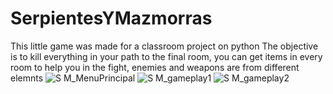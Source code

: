 # SerpientesYMazmorras
This little game was made for a classroom project on python
The objective is to kill everything in your path to the final room, you can get items in every room to help you in the fight, enemies and weapons are from different elemnts
![S M_MenuPrincipal](https://user-images.githubusercontent.com/63097148/167393827-7a8b65dd-51ac-4abe-8e8a-6d85f7f7fb5c.png)
![S M_gameplay1](https://user-images.githubusercontent.com/63097148/167393821-ea1b8b33-c4a9-418f-b0b7-0c8cc80dcbf1.png)
![S M_gameplay2](https://user-images.githubusercontent.com/63097148/167393824-75b3ba96-3619-4a24-b5fc-8da53fb37dd6.png)

